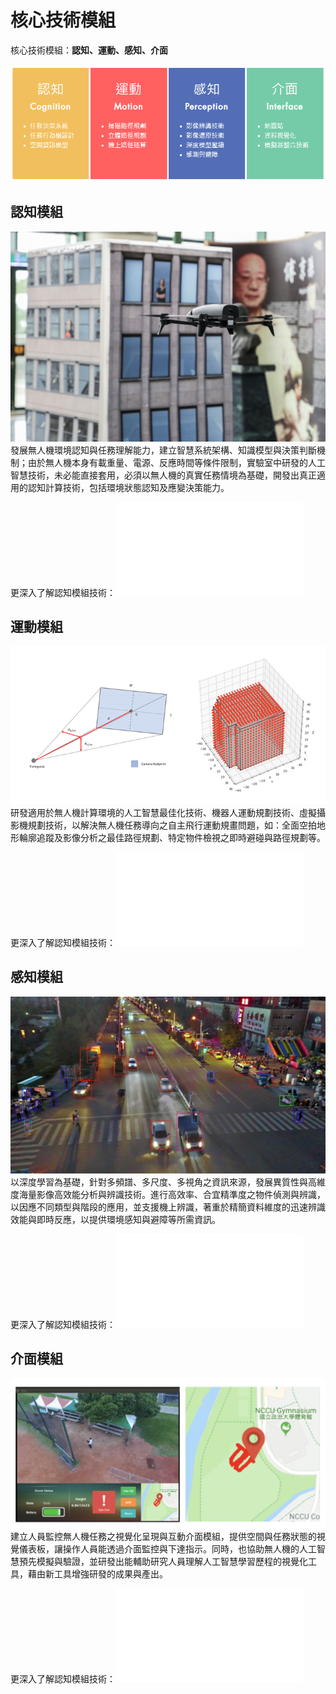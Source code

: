 # 核心技術模組

核心技術模組：**認知、運動、感知、介面**

![核心技術模組](/assets/images/Modules.png)

## 認知模組
![認知模組](/assets/images/buildinginspection.jpg)
發展無人機環境認知與任務理解能力，建立智慧系統架構、知識模型與決策判斷機制；由於無人機本身有載重量、電源、反應時間等條件限制，實驗室中研發的人工智慧技術，未必能直接套用，必須以無人機的真實任務情境為基礎，開發出真正適用的認知計算技術，包括環境狀態認知及應變決策能力。

更深入了解認知模組技術：[![認知模組](/System/1-1_Cognition.html)](/System/1-1_Cognition.html)

## 運動模組
![運動模組](/assets/images/motion.png)
研發適用於無人機計算環境的人工智慧最佳化技術、機器人運動規劃技術、虛擬攝影機規劃技術，以解決無人機任務導向之自主飛行運動規畫問題，如：全面空拍地形輪廓追蹤及影像分析之最佳路徑規劃、特定物件檢視之即時避碰與路徑規劃等。

更深入了解認知模組技術：[![運動模組](/System/1-1_Cognition.html)](/System/1-2_Motion.html)

## 感知模組
![感知模組](/assets/images/perception.jpg)
以深度學習為基礎，針對多頻譜、多尺度、多視角之資訊來源，發展異質性與高維度海量影像高效能分析與辨識技術。進行高效率、合宜精準度之物件偵測與辨識，以因應不同類型與階段的應用，並支援機上辨識，著重於精簡資料維度的迅速辨識效能與即時反應，以提供環境感知與避障等所需資訊。

更深入了解認知模組技術：[![感知模組](/System/1-1_Cognition.html)](/System/1-3_Perception.html)

## 介面模組
![介面模組](/assets/images/interface.png)
建立人員監控無人機任務之視覺化呈現與互動介面模組，提供空間與任務狀態的視覺儀表板，讓操作人員能透過介面監控與下達指示。同時，也協助無人機的人工智慧預先模擬與驗證，並研發出能輔助研究人員理解人工智慧學習歷程的視覺化工具，藉由新工具增強研發的成果與產出。

更深入了解認知模組技術：[![介面模組](/System/1-1_Cognition.html)](/System/1-4_Interface.html)
